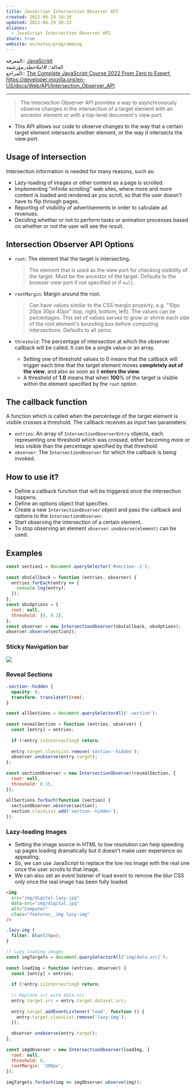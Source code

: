 ```yaml
---  
title: JavaScript Intersection Observer API  
created: 2022-06-29 18:16  
updated: 2022-06-29 20:33  
aliases:  
  - JavaScript Intersection Observer API  
share: true  
website: en/notes/programming  
---  
```

  
المعرفة:: [JavaScript](JavaScript)  
الحالة:: #\ملاحظة_مؤرشفة  
المراجع:: [The Complete JavaScript Course 2022 From Zero to Expert](The%20Complete%20JavaScript%20Course%202022%20From%20Zero%20to%20Expert), <https://developer.mozilla.org/en-US/docs/Web/API/Intersection_Observer_API>  
  
---  
  
> The Intersection Observer API provides a way to asynchronously observe changes in the intersection of a target element with an ancestor element or with a top-level document's view port.  
  
- This API allows our code to observe changes to the way that a certain target element intersects another element, or the way it intersects the view port.  
  
## Usage of Intersection  
  
Intersection information is needed for many reasons, such as:  
  
- Lazy-loading of images or other content as a page is scrolled.  
- Implementing "infinite scrolling" web sites, where more and more content is loaded and rendered as you scroll, so that the user doesn't have to flip through pages.  
- Reporting of visibility of advertisements in order to calculate ad revenues.  
- Deciding whether or not to perform tasks or animation processes based on whether or not the user will see the result.  
  
## Intersection Observer API Options  
  
- `root`: The element that the target is intersecting.  
  > The element that is used as the view port for checking visibility of the target. Must be the ancestor of the target. Defaults to the browser view port if not specified or if `null`.  
  
- `rootMargin`: Margin around the root.  
  > Can have values similar to the CSS margin property, e.g. "10px 20px 30px 40px" (top, right, bottom, left). The values can be percentages. This set of values serves to grow or shrink each side of the root element's bounding box before computing intersections. Defaults to all zeros.  
  
- `threshold`: The percentage of intersection at which the observer callback will be called. It can be a single value or an array.  
  - Setting one of threshold values to 0 means that the callback will trigger each time that the target element moves **completely out of the view**, and also as soon as it **enters the view**.  
  - A threshold of **1.0** means that when **100**% of the target is visible within the element specified by the `root` option.  
  
## The callback function  
  
A function which is called when the percentage of the target element is visible crosses a threshold. The callback receives as input two parameters:  
  
- `entries`: An array of `IntersectionObserverEntry` objects, each representing one threshold which was crossed, either becoming more or less visible than the percentage specified by that threshold.  
- `observer`: The `IntersectionObserver` for which the callback is being invoked.  
  
## How to use it?  
  
- Define a callback function that will be triggered once the intersection happens.  
- Define an options object that specifies  
- Create a new `IntersectionObserver` object and pass the callback and options to the `IntersectionObserver`.  
- Start observing the intersection of a certain element.  
- To stop observing an element `observer.unobserve(element)` can be used.  
  
## Examples  
  
```js  
const section1 = document.querySelector('#section--1');  
  
const obsCallback = function (entries, observer) {  
  entries.forEach(entry => {  
    console.log(entry);  
  });  
};  
const obsOptions = {  
  root: null,  
  threshold: [0, 0.2],  
};  
const observer = new IntersectionObserver(obsCallback, obsOptions);  
observer.observe(section1);  
```  
  
### Sticky Navigation bar  
  
![](,%20JavaScript%20Sticky%20Navigation%20bar#Using%20Intersection%20Observer%20API)  
  
### Reveal Sections  
  
```css  
.section--hidden {  
  opacity: 0;  
  transform: translateY(8rem);  
}  
```  
  
```js  
const allSections = document.querySelectorAll('.section');  
  
const revealSection = function (entries, observer) {  
  const [entry] = entries;  
  
  if (!entry.isIntersecting) return;  
  
  entry.target.classList.remove('section--hidden');  
  observer.unobserve(entry.target);  
};  
  
const sectionObserver = new IntersectionObserver(revealSection, {  
  root: null,  
  threshold: 0.15,  
});  
  
allSections.forEach(function (section) {  
  sectionObserver.observe(section);  
  section.classList.add('section--hidden');  
});  
```  
  
### Lazy-loading Images  
  
- Setting the image source in HTML to low resolution can help speeding up pages loading dramatically but it doesn't make user experience so appealing.  
- So, we can use JavaScript to replace the low res image with the real one once the user scrolls to that image.  
- We can also set an event listener of load event to remove the blur CSS only once the real image has been fully loaded.  
  
```html  
<img  
  src="img/digital-lazy.jpg"  
  data-src="img/digital.jpg"  
  alt="Computer"  
  class="features__img lazy-img"  
/>  
```  
  
```css  
.lazy-img {  
  filter: blur(20px);  
}  
```  
  
```js  
// Lazy loading images  
const imgTargets = document.querySelectorAll('img[data-src]');  
  
const loadImg = function (entries, observer) {  
  const [entry] = entries;  
  
  if (!entry.isIntersecting) return;  
  
  // Replace src with data-src  
  entry.target.src = entry.target.dataset.src;  
  
  entry.target.addEventListener('load', function () {  
    entry.target.classList.remove('lazy-img');  
  });  
  
  observer.unobserve(entry.target);  
};  
  
const imgObserver = new IntersectionObserver(loadImg, {  
  root: null,  
  threshold: 0,  
  rootMargin: '200px',  
});  
  
imgTargets.forEach(img => imgObserver.observe(img));  
```  
